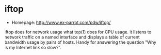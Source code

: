 # iftop

* Homepage: http://www.ex-parrot.com/pdw/iftop/

iftop does for network usage what top(1) does for CPU usage. It listens to
 network traffic on a named interface and displays a table of current
 bandwidth usage by pairs of hosts. Handy for answering the question "Why
 is my Internet link so slow?".
